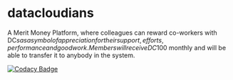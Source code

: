 # datacloudians
A Merit Money Platform, where colleagues can reward co-workers with DC$s as a symbol of appreciation for their support, efforts, performance and good work.
Members will receive  DC$100 monthly and will be able to transfer it to anybody in the system.

[![Codacy Badge](https://api.codacy.com/project/badge/Grade/304f59dfcfa04d9590a943bf8b5c0a1f)](https://www.codacy.com/app/robertodias/datacloudians?utm_source=github.com&amp;utm_medium=referral&amp;utm_content=robertodias/datacloudians&amp;utm_campaign=Badge_Grade)
